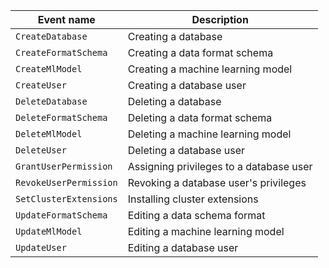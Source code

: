 Event name | Description
--- | ---
`CreateDatabase` | Creating a database
`CreateFormatSchema` | Creating a data format schema
`CreateMlModel` | Creating a machine learning model
`CreateUser` | Creating a database user
`DeleteDatabase` | Deleting a database
`DeleteFormatSchema` | Deleting a data format schema
`DeleteMlModel` | Deleting a machine learning model
`DeleteUser` | Deleting a database user
`GrantUserPermission` | Assigning privileges to a database user
`RevokeUserPermission` | Revoking a database user's privileges
`SetClusterExtensions` | Installing cluster extensions
`UpdateFormatSchema` | Editing a data schema format
`UpdateMlModel` | Editing a machine learning model
`UpdateUser` | Editing a database user